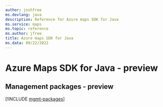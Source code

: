 ```yaml
---
author: joshfree
ms.devlang: java
description: Reference for Azure maps SDK for Java
ms.service: maps
ms.topic: reference
ms.author: jfree
title: Azure maps SDK for Java
ms.data: 09/22/2022
---
```

# Azure Maps SDK for Java - preview

## Management packages - preview
[!INCLUDE [mgmt-packages](maps-mgmt-index.md)]
